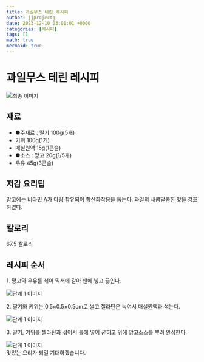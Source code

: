```yaml
---
title: 과일무스 테린 레시피
author: jjprojectg
date: 2023-12-10 03:01:01 +0000
categories: [레시피]
tags: []
math: true
mermaid: true
---
```

<meta name="og:type" content="website"/>
<meta charset="UTF-8"/>
<div class="header">
  <h1>과일무스 테린 레시피</h1>
</div>

<div class="container my-4">
  <div class="row">
    <div class="col-12 col-md-6">
      <div class="recipe-image">
        <img src="http://www.foodsafetykorea.go.kr/uploadimg/cook/10_00214_2.png" class="step-image" alt="최종 이미지"/>
      </div>
    </div>
    <div class="col-12 col-md-6">
      <div class="ingredients">
        <h2>재료</h2>
        <ul class="card">
          <li> ●주재료 : 딸기 100g(5개) </li>
          <li>  키위 100g(1개) </li>
          <li>  매실원액 15g(1큰술) </li>
          <li> ●소스 : 망고 20g(1/5개) </li>
          <li>  우유 45g(3큰술) </li>
</ul>
      </div>
    </div>
    <div class="col-12 col-md-6">
      <div class="ingredients">
        <h2>저감 요리팁</h2>
        <div class="card"> 
          <p>
            망고에는 비타민 A가 다량 함유되어 항산화작용을 돕는다. 과일의 새콤달콤한 맛을 강조하였다.
          </p>
        </div>
      </div>
      <div class="ingredients">
        <h2>칼로리</h2>
        <div class="card"> 
          <p>
            67.5 칼로리
          </p>
        </div>
      </div>
    </div>
  </div>

  <h2 class="my-4">레시피 순서</h2>
  <div class="card recipe-card">
    <div class="card-body recipe-step">
      <p class="card-text step-description">1. 망고와 우유를 섞어 믹서에 갈아 팬에 넣고 끓인다.</p>
      <img src="http://www.foodsafetykorea.go.kr/uploadimg/cook/20_00214_1.png" alt="단계 1 이미지" class="step-image"/>
    </div>
  </div>
  <div class="card recipe-card">
    <div class="card-body recipe-step">
      <p class="card-text step-description">2. 딸기와 키위는 0.5×0.5×0.5cm로 썰고 젤라틴은 녹여서 매실원액과 섞는다.</p>
      <img src="http://www.foodsafetykorea.go.kr/uploadimg/cook/20_00214_2.png" alt="단계 1 이미지" class="step-image"/>
    </div>
  </div>
  <div class="card recipe-card">
    <div class="card-body recipe-step">
      <p class="card-text step-description">3. 딸기, 키위를 젤라틴과 섞어서 틀에 넣어 굳히고 위에 망고소스를 뿌려 완성한다.</p>
      <img src="http://www.foodsafetykorea.go.kr/uploadimg/cook/20_00214_4.png" alt="단계 1 이미지" class="step-image"/>
    </div>
  </div>

</div>
맛있는 요리가 되길 기대하겠습니다.
